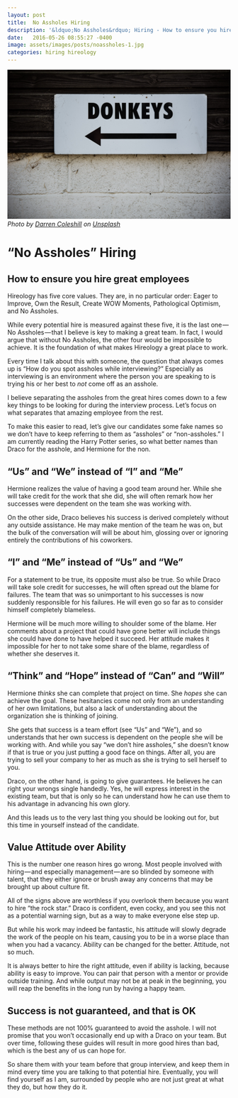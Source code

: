 ```yaml
---
layout: post
title:  No Assholes Hiring
description: '&ldquo;No Assholes&rdquo; Hiring - How to ensure you hire great employees.'
date:   2016-05-26 08:55:27 -0400
image: assets/images/posts/noassholes-1.jpg
categories: hiring hireology
---
```

![Sign with the word "DONKEYS" printed on it and an arrow pointing to the left.](../assets/images/thoughts/noassholes-1.jpg)
_Photo by [Darren Coleshill](https://unsplash.com/photos/ca0MNGXWjuQ?utm_source=unsplash&amp;utm_medium=referral&amp;utm_content=creditCopyText) on [Unsplash](https://unsplash.com/?utm_source=unsplash&amp;utm_medium=referral&amp;utm_content=creditCopyText)_

# &ldquo;No Assholes&rdquo; Hiring
## How to ensure you hire great employees

Hireology has five core values. They are, in no particular order: Eager to Improve, Own the Result, Create WOW Moments, Pathological Optimism, and No Assholes.

While every potential hire is measured against these five, it is the last one — No Assholes — that I believe is key to making a great team. In fact, I would argue that without No Assholes, the other four would be impossible to achieve. It is the foundation of what makes Hireology a great place to work.

Every time I talk about this with someone, the question that always comes up is &ldquo;How do you spot assholes while interviewing?&rdquo; Especially as interviewing is an environment where the person you are speaking to is trying his or her best to _not_ come off as an asshole.

I believe separating the assholes from the great hires comes down to a few key things to be looking for during the interview process. Let’s focus on what separates that amazing employee from the rest.

To make this easier to read, let’s give our candidates some fake names so we don’t have to keep referring to them as &ldquo;assholes&rdquo; or &ldquo;non-assholes.&rdquo; I am currently reading the Harry Potter series, so what better names than Draco for the asshole, and Hermione for the non.

## &ldquo;Us&rdquo; and &ldquo;We&rdquo; instead of &ldquo;I&rdquo; and &ldquo;Me&rdquo;

Hermione realizes the value of having a good team around her. While she will take credit for the work that she did, she will often remark how her successes were dependent on the team she was working with.

On the other side, Draco believes his success is derived completely without any outside assistance. He may make mention of the team he was on, but the bulk of the conversation will will be about him, glossing over or ignoring entirely the contributions of his coworkers.

## &ldquo;I&rdquo; and &ldquo;Me&rdquo; instead of &ldquo;Us&rdquo; and &ldquo;We&rdquo;

For a statement to be true, its opposite must also be true. So while Draco will take sole credit for successes, he will often spread out the blame for failures. The team that was so unimportant to his successes is now suddenly responsible for his failures. He will even go so far as to consider himself completely blameless.

Hermione will be much more willing to shoulder some of the blame. Her comments about a project that could have gone better will include things she could have done to have helped it succeed. Her attitude makes it impossible for her to not take some share of the blame, regardless of whether she deserves it.

## &ldquo;Think&rdquo; and &ldquo;Hope&rdquo; instead of &ldquo;Can&rdquo; and &ldquo;Will&rdquo;

Hermione _thinks_ she can complete that project on time. She _hopes_ she can achieve the goal. These hesitancies come not only from an understanding of her own limitations, but also a lack of understanding about the organization she is thinking of joining.

She gets that success is a team effort (see &ldquo;Us&rdquo; and &ldquo;We&rdquo;), and so understands that her own success is dependent on the people she will be working with. And while you say &ldquo;we don’t hire assholes,&rdquo; she doesn’t know if that is true or you just putting a good face on things. After all, you are trying to sell your company to her as much as she is trying to sell herself to you.

Draco, on the other hand, is going to give guarantees. He believes he can right your wrongs single handedly. Yes, he will express interest in the existing team, but that is only so he can understand how he can use them to his advantage in advancing his own glory.

And this leads us to the very last thing you should be looking out for, but this time in yourself instead of the candidate.

## Value Attitude over Ability

This is the number one reason hires go wrong. Most people involved with hiring — and especially management — are so blinded by someone with talent, that they either ignore or brush away any concerns that may be brought up about culture fit.

All of the signs above are worthless if you overlook them because you want to hire &ldquo;the rock star.&rdquo; Draco is confident, even cocky, and you see this not as a potential warning sign, but as a way to make everyone else step up.

But while his work may indeed be fantastic, his attitude will slowly degrade the work of the people on his team, causing you to be in a worse place than when you had a vacancy. Ability can be changed for the better. Attitude, not so much.

It is always better to hire the right attitude, even if ability is lacking, because ability is easy to improve. You can pair that person with a mentor or provide outside training. And while output may not be at peak in the beginning, you will reap the benefits in the long run by having a happy team.

## Success is not guaranteed, and that is OK

These methods are not 100% guaranteed to avoid the asshole. I will not promise that you won’t occasionally end up with a Draco on your team. But over time, following these guides will result in more good hires than bad, which is the best any of us can hope for.

So share them with your team before that group interview, and keep them in mind every time you are talking to that potential hire. Eventually, you will find yourself as I am, surrounded by people who are not just great at what they do, but how they do it.